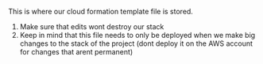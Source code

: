 This is where our cloud formation template file is stored. 
1. Make sure that edits wont destroy our stack 
2. Keep in mind that this file needs to only be deployed when we make big changes to the stack of the project (dont deploy it on the AWS account for changes that arent permanent)

